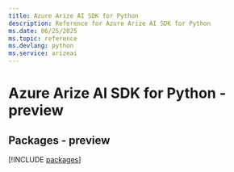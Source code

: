```yaml
---
title: Azure Arize AI SDK for Python
description: Reference for Azure Arize AI SDK for Python
ms.date: 06/25/2025
ms.topic: reference
ms.devlang: python
ms.service: arizeai
---
```

# Azure Arize AI SDK for Python - preview
## Packages - preview
[!INCLUDE [packages](arize-ai-index.md)]
